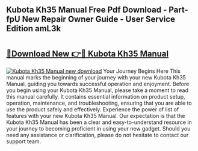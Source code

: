 ## Kubota Kh35 Manual Free Pdf Download - Part-fpU New Repair Owner Guide - User Service Edition amL3k

# <h2><a href="http://bc52364.oget.top/?id=Kubota+Kh35+Manual">🔗Download New 👉🔴 Kubota Kh35 Manual</a></h2>

[![Kubota Kh35 Manual new download](https://i.imgur.com/5g1atiW.png)](http://bc52364.oget.top/?id=Kubota+Kh35+Manual)
Your Journey Begins Here This manual marks the beginning of your journey with your new Kubota Kh35 Manual, guiding you towards successful operation and enjoyment. Before you begin using your Kubota Kh35 Manual, please take a moment to read this manual carefully. It contains essential information on product setup, operation, maintenance, and troubleshooting, ensuring that you are able to use the product safely and effectively. Experience the power of list of features with your new Kubota Kh35 Manual. Our expectation is that the Kubota Kh35 Manual has been a clear and easy-to-understand resource in your journey to becoming proficient in using your new gadget. Should you need any assistance or clarification, please do not hesitate to contact our support team.
